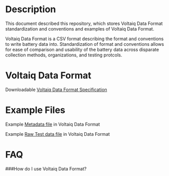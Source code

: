 
# Description
This document described this repository, which stores Voltaiq Data Format standardization and conventions and examples of Voltaiq Data Format.

Voltaiq Data Format is a CSV format describing the format and conventions to write battery data into. Standardization of format and conventions allows for ease of comparison and usability of the battery data across disparate collection methods, organizations, and testing protcols.

# Voltaiq Data Format
Downloadable [Voltaiq Data Format Specification](https://github.com/vq-clininger/VoltaiqDataFormat/blob/main/Voltaiq%20Data%20Format.pdf)


# Example Files
Example [Metadata file](https://github.com/vq-clininger/VoltaiqDataFormat/blob/main/VDFMetadata_Voltaiq_EV_HPPC_Cell01-72.csv) in Voltaiq Data Format

Example [Raw Test data file](https://github.com/vq-clininger/VoltaiqDataFormat/blob/main/VDF_Voltaiq_EV_HPPC_Cell01.xlsx) in Voltaiq Data Format

# FAQ
###How do I use Voltaiq Data Format?

